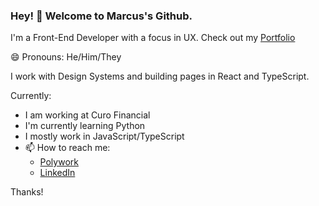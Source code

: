 ### Hey! 👋 Welcome to Marcus's Github.

I'm a Front-End Developer with a focus in UX.
Check out my [Portfolio](www.mjackson89.com/)

😄 Pronouns: He/Him/They

I work with Design Systems and building pages in React and TypeScript.

Currently:
- I am working at Curo Financial
- I'm currently learning Python
- I mostly work in JavaScript/TypeScript
- 📫 How to reach me: 
  - [Polywork](https://www.polywork.com/marcusj89)
  - [LinkedIn](https://www.linkedin.com/in/marcus-jackson-626a7a83/)

Thanks!

<!--
This is **Markj89/Markj89** is a ✨ _special_ ✨ repository because its `README.md` (this file) appears on your GitHub profile.


Here are some ideas to get you started:

- 🔭 I’m currently working on ...
- 🌱 I’m currently learning ...
- 👯 I’m looking to collaborate on ...
- 🤔 I’m looking for help with ...
- 💬 Ask me about ...
- 📫 How to reach me: ...

- ⚡ Fun fact: ...
-->
